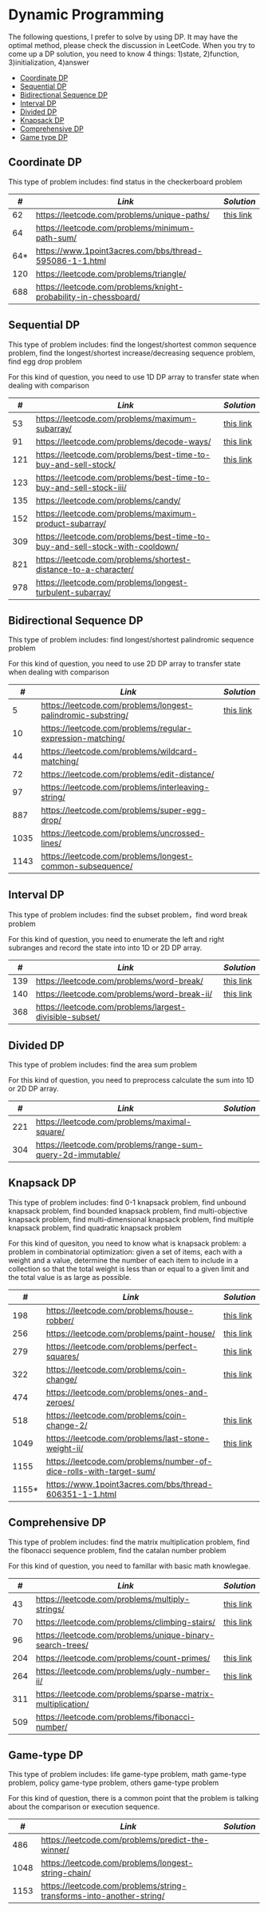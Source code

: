 # Dynamic Programming

The following questions, I prefer to solve by using DP. It may have the optimal method, please check the discussion in LeetCode. When you try to come up a DP solution, you need to know 4 things: 1)state, 2)function, 3)initialization, 4)answer

* [Coordinate DP](##Coordinate-DP) 
* [Sequential DP](##Sequential-DP)
* [Bidirectional Sequence DP](##Bidirectional-Sequence-DP)
* [Interval DP](##Interval-DP)
* [Divided DP](##Divided-DP)
* [Knapsack DP](##Knapsack-DP)
* [Comprehensive DP](##Comprehensive-DP)
* [Game type DP](##Game-type-DP)

## Coordinate DP

This type of problem includes: find status in the checkerboard problem

| *#* | *Link* | *Solution* |
| ---- | --------------------------------- | --------------------------------- |
| 62 | https://leetcode.com/problems/unique-paths/ | [this link](../practice/solution/0062_unique_paths.py)|
| 64 | https://leetcode.com/problems/minimum-path-sum/ | |
| 64* | https://www.1point3acres.com/bbs/thread-595086-1-1.html | |
| 120 | https://leetcode.com/problems/triangle/ | |
| 688 | https://leetcode.com/problems/knight-probability-in-chessboard/| |

## Sequential DP

This type of problem includes: find the longest/shortest common sequence problem, find the longest/shortest increase/decreasing sequence problem, find egg drop problem

For this kind of question, you need to use 1D DP array to transfer state when dealing with comparison

| *#* | *Link* | *Solution* |
| ---- | --------------------------------- | --------------------------------- |
| 53 | https://leetcode.com/problems/maximum-subarray/ | [this link](../practice/solution/0053_maximum_subarray.py) |
| 91 | https://leetcode.com/problems/decode-ways/ | [this link](../practice/solution/0091_decode_ways.py) |
| 121 | https://leetcode.com/problems/best-time-to-buy-and-sell-stock/ | [this link](../practice/solution/0121_best_time_to_buy_and_sell_stock.py) |
| 123 | https://leetcode.com/problems/best-time-to-buy-and-sell-stock-iii/ | |
| 135 | https://leetcode.com/problems/candy/ | |
| 152 | https://leetcode.com/problems/maximum-product-subarray/ | |
| 309 | https://leetcode.com/problems/best-time-to-buy-and-sell-stock-with-cooldown/ | |
| 821 | https://leetcode.com/problems/shortest-distance-to-a-character/ | |
| 978 | https://leetcode.com/problems/longest-turbulent-subarray/ | |

## Bidirectional Sequence DP

This type of problem includes: find longest/shortest palindromic sequence problem

For this kind of question, you need to use 2D DP array to transfer state when dealing with comparison

| *#* | *Link* | *Solution* |
| ---- | --------------------------------- | --------------------------------- |
| 5 | https://leetcode.com/problems/longest-palindromic-substring/ | [this link](../practice/solution/0005_longest_palindromic_substring.py) |
| 10 | https://leetcode.com/problems/regular-expression-matching/ | |
| 44 | https://leetcode.com/problems/wildcard-matching/ | |
| 72 | https://leetcode.com/problems/edit-distance/ | |
| 97 | https://leetcode.com/problems/interleaving-string/ | |
| 887 | https://leetcode.com/problems/super-egg-drop/ | |
| 1035 | https://leetcode.com/problems/uncrossed-lines/ | |
| 1143 | https://leetcode.com/problems/longest-common-subsequence/ | |

## Interval DP

This type of problem includes: find the subset problem，find word break problem

For this kind of question, you need to enumerate the left and right subranges and record the state into into 1D or 2D DP array.

| *#* | *Link* | *Solution* |
| ---- | --------------------------------- | --------------------------------- |
| 139 | https://leetcode.com/problems/word-break/ | [this link](../practice/solution/0139_word_break.py) |
| 140 | https://leetcode.com/problems/word-break-ii/ | [this link](../practice/solution/0140_word_break_ii.py) |
| 368 | https://leetcode.com/problems/largest-divisible-subset/ | |

## Divided DP

This type of problem includes: find the area sum problem

For this kind of question, you need to preprocess calculate the sum into 1D or 2D DP array.

| *#* | *Link* | *Solution* |
| ---- | --------------------------------- | --------------------------------- |
| 221 | https://leetcode.com/problems/maximal-square/ |
| 304 | https://leetcode.com/problems/range-sum-query-2d-immutable/ |

## Knapsack DP

This type of problem includes: find 0-1 knapsack problem, find unbound knapsack problem, find bounded knapsack problem, find multi-objective knapsack problem, find multi-dimensional knapsack problem, find multiple knapsack problem, find quadratic knapsack problem

For this kind of quesiton, you need to know what is knapsack problem: a problem in combinatorial optimization: given a set of items, each with a weight and a value, determine the number of each item to include in a collection so that the total weight is less than or equal to a given limit and the total value is as large as possible. 

| *#* | *Link* | *Solution* |
| ---- | --------------------------------- | --------------------------------- |
| 198 | https://leetcode.com/problems/house-robber/ | [this link](../practice/solution/0198_house_robber.py) |
| 256 | https://leetcode.com/problems/paint-house/ | [this link](../practice/solution/0256_paint_house.py) |
| 279 | https://leetcode.com/problems/perfect-squares/ | [this link](../practice/solution/0279_perfect_squares.py) |
| 322 | https://leetcode.com/problems/coin-change/ | [this link](../practice/solution/0322_coin_change.py) |
| 474 | https://leetcode.com/problems/ones-and-zeroes/ | |
| 518 | https://leetcode.com/problems/coin-change-2/ | [this link](../practice/solution/0518_coin_change_2.py) |
| 1049 | https://leetcode.com/problems/last-stone-weight-ii/ | [this link](../practice/solution/1049_last_stone_weight_ii.py) |
| 1155 | https://leetcode.com/problems/number-of-dice-rolls-with-target-sum/ | |
| 1155* | https://www.1point3acres.com/bbs/thread-606351-1-1.html | |

## Comprehensive DP

This type of problem includes: find the matrix multiplication problem, find the fibonacci sequence problem, find the catalan number problem

For this kind of question, you need to famillar with basic math knowlegae.

| *#* | *Link* | *Solution* |
| ---- | --------------------------------- | --------------------------------- |
| 43 | https://leetcode.com/problems/multiply-strings/ | [this link](../practice/solution/0043_multiply_strings.py) |
| 70 | https://leetcode.com/problems/climbing-stairs/ | [this link](../practice/solution/0070_climbing_stairs.py) |
| 96 | https://leetcode.com/problems/unique-binary-search-trees/ | |
| 204 | https://leetcode.com/problems/count-primes/ | [this link](../practice/solution/0204_count_primes.py) | 
| 264 | https://leetcode.com/problems/ugly-number-ii/ | [this link](../practice/solution/0264_ugly_number_ii.py) |
| 311 | https://leetcode.com/problems/sparse-matrix-multiplication/ | |
| 509 | https://leetcode.com/problems/fibonacci-number/ | |

## Game-type DP

This type of problem includes: life game-type problem, math game-type problem, policy game-type problem, others game-type problem

For this kind of question, there is a common point that the problem is talking about the comparison or execution sequence.

| *#* | *Link* | *Solution* |
| ---- | --------------------------------- | --------------------------------- |
| 486 | https://leetcode.com/problems/predict-the-winner/ | |
| 1048 | https://leetcode.com/problems/longest-string-chain/ | |
| 1153 | https://leetcode.com/problems/string-transforms-into-another-string/ | |
